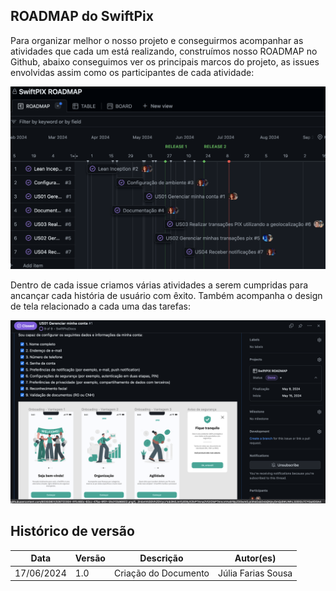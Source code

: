 ## ROADMAP do SwiftPix

Para organizar melhor o nosso projeto e conseguirmos acompanhar as atividades que cada um está realizando, construímos nosso ROADMAP no Github, abaixo conseguimos ver os principais marcos do projeto, as issues envolvidas assim como os participantes de cada atividade: 

![Roadmap 1.0](../assets/projectManagment/ROADMAP%20.png)

Dentro de cada issue criamos várias atividades a serem cumpridas para ancançar cada história de usuário com êxito. Também acompanha o design de tela relacionado a cada uma das tarefas:

![Roadmap 2.0](../assets/projectManagment/ROADMAP2.png)



## Histórico de versão
| Data | Versão | Descrição | Autor(es) |
| ---- | ---- | ---- | ---- |
| 17/06/2024 | 1.0 | Criação do Documento | Júlia Farias Sousa |